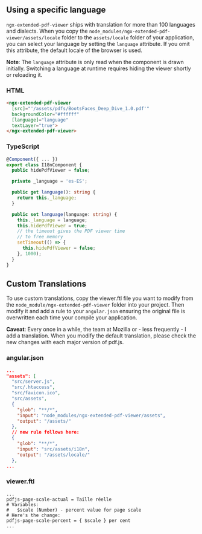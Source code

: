 ## Using a specific language
`ngx-extended-pdf-viewer` ships with translation for more than 100 languages and dialects. When you copy the `node_modules/ngx-extended-pdf-viewer/assets/locale` folder to the `assets/locale` folder of your application, you can select your language by setting the `language` attribute. If you omit this attribute, the default locale of the browser is used.

**Note**: The `language` attribute is only read when the component is drawn initially. Switching a language at runtime requires hiding the viewer shortly or reloading it.

### HTML

```html
<ngx-extended-pdf-viewer
  [src]="'/assets/pdfs/BootsFaces_Deep_Dive_1.0.pdf'"
  backgroundColor="#ffffff"
  [language]="language"
  textLayer="true">
</ngx-extended-pdf-viewer>
```

### TypeScript

```typescript
@Component({ ... })
export class I18nComponent {
  public hidePdfViewer = false;

  private _language = 'es-ES';

  public get language(): string {
    return this._language;
  }

  public set language(language: string) {
    this._language = language;
    this.hidePdfViewer = true;
    // the timeout gives the PDF viewer time
    // to free memory
    setTimeout(() => {
      this.hidePdfViewer = false;
    }, 1000);
  }
}
```


## Custom Translations

To use custom translations, copy the viewer.ftl file you want to modify from the `node_module/ngx-extended-pdf-viewer` folder into your project. Then modify it and add a rule to your `angular.json` ensuring the original file is overwritten each time your compile your application.

**Caveat**: Every once in a while, the team at Mozilla or - less frequently - I add a translation. When you modify the default translation, please check the new changes with each major version of pdf.js.


### angular.json

```json
...
"assets": [
  "src/server.js",
  "src/.htaccess",
  "src/favicon.ico",
  "src/assets",
  {
    "glob": "**/*",
    "input": "node_modules/ngx-extended-pdf-viewer/assets",
    "output": "/assets/"
  },
  // new rule follows here:
  {
    "glob": "**/*",
    "input": "src/assets/i18n",
    "output": "/assets/locale/"
  },
...
```

### viewer.ftl

```
...
pdfjs-page-scale-actual = Taille réelle
# Variables:
#   $scale (Number) - percent value for page scale
# Here's the change:
pdfjs-page-scale-percent = { $scale } per cent
...
```



